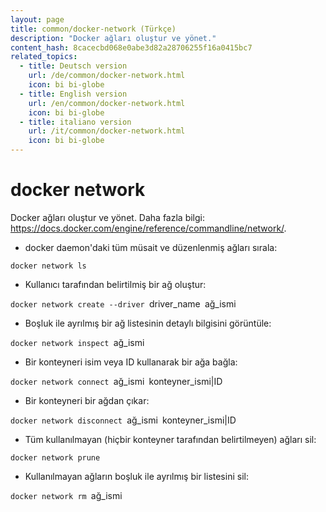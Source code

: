 ```yaml
---
layout: page
title: common/docker-network (Türkçe)
description: "Docker ağları oluştur ve yönet."
content_hash: 8cacecbd068e0abe3d82a28706255f16a0415bc7
related_topics:
  - title: Deutsch version
    url: /de/common/docker-network.html
    icon: bi bi-globe
  - title: English version
    url: /en/common/docker-network.html
    icon: bi bi-globe
  - title: italiano version
    url: /it/common/docker-network.html
    icon: bi bi-globe
---
```

# docker network

Docker ağları oluştur ve yönet.
Daha fazla bilgi: <https://docs.docker.com/engine/reference/commandline/network/>.

- docker daemon'daki tüm müsait ve düzenlenmiş ağları sırala:

`docker network ls`

- Kullanıcı tarafından belirtilmiş bir ağ oluştur:

`docker network create --driver `<span class="tldr-var badge badge-pill bg-dark-lm bg-white-dm text-white-lm text-dark-dm font-weight-bold">driver_name</span>` `<span class="tldr-var badge badge-pill bg-dark-lm bg-white-dm text-white-lm text-dark-dm font-weight-bold">ağ_ismi</span>

- Boşluk ile ayrılmış bir ağ listesinin detaylı bilgisini görüntüle:

`docker network inspect `<span class="tldr-var badge badge-pill bg-dark-lm bg-white-dm text-white-lm text-dark-dm font-weight-bold">ağ_ismi</span>

- Bir konteyneri isim veya ID kullanarak bir ağa bağla:

`docker network connect `<span class="tldr-var badge badge-pill bg-dark-lm bg-white-dm text-white-lm text-dark-dm font-weight-bold">ağ_ismi</span>` `<span class="tldr-var badge badge-pill bg-dark-lm bg-white-dm text-white-lm text-dark-dm font-weight-bold">konteyner_ismi|ID</span>

- Bir konteyneri bir ağdan çıkar:

`docker network disconnect `<span class="tldr-var badge badge-pill bg-dark-lm bg-white-dm text-white-lm text-dark-dm font-weight-bold">ağ_ismi</span>` `<span class="tldr-var badge badge-pill bg-dark-lm bg-white-dm text-white-lm text-dark-dm font-weight-bold">konteyner_ismi|ID</span>

- Tüm kullanılmayan (hiçbir konteyner tarafından belirtilmeyen) ağları sil:

`docker network prune`

- Kullanılmayan ağların boşluk ile ayrılmış bir listesini sil:

`docker network rm `<span class="tldr-var badge badge-pill bg-dark-lm bg-white-dm text-white-lm text-dark-dm font-weight-bold">ağ_ismi</span>
